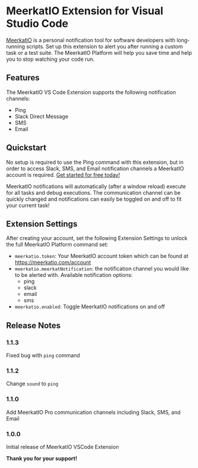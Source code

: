 # MeerkatIO Extension for Visual Studio Code

[MeerkatIO](https://meerkatio.com) is a personal notification tool for software developers with long-running scripts. Set up this extension to alert you after running a custom task or a test suite. The MeerkatIO Platform will help you save time and help you to stop watching your code run.

## Features

The MeerkatIO VS Code Extension supports the following notification channels:
- Ping
- Slack Direct Message
- SMS
- Email

## Quickstart
No setup is required to use the Ping command with this extension, but in order to access Slack, SMS, and Email notification channels a MeerkatIO account is required. [Get started for free today!](https://meerkatio.com/register)

MeerkatIO notifications will automatically (after a window reload) execute for all tasks and debug executions. The communication channel can be quickly changed and notifications can easily be toggled on and off to fit your current task!

## Extension Settings
After creating your account, set the following Extension Settings to unlock the full MeerkatIO Platform command set:

* `meerkatio.token`: Your MeerkatIO account token which can be found at https://meerkatio.com/account
* `meerkatio.meerkatNotification`: the notification channel you would like to be alerted with. Available notification options:
    * ping
    * slack
    * email
    * sms
* `meerkatio.enabled`: Toggle MeerkatIO notifications on and off

## Release Notes

### 1.1.3

Fixed bug with `ping` command

### 1.1.2

Change `sound` to `ping`

### 1.1.0

Add MeerkatIO Pro communication channels including Slack, SMS, and Email

### 1.0.0

Initial release of MeerkatIO VSCode Extension


**Thank you for your support!**

